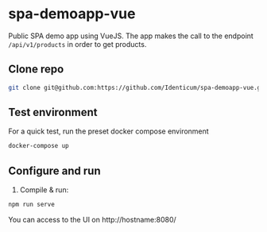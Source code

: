 # spa-demoapp-vue
Public SPA demo app using VueJS.
The app makes the call to the endpoint ```/api/v1/products``` in order to get products.

## Clone repo
```sh
git clone git@github.com:https://github.com/Identicum/spa-demoapp-vue.git
```

## Test environment
For a quick test, run the preset docker compose environment
```sh
docker-compose up
```

## Configure and run
1. Compile & run:
```sh
npm run serve
```
You can access to the UI on http://hostname:8080/

